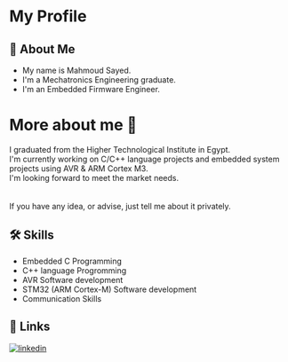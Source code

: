 
# My Profile



## 🚀 About Me
- My name is Mahmoud Sayed.
- I'm a Mechatronics Engineering graduate.
- I'm an Embedded Firmware Engineer.


# More about me 👋
I graduated from the Higher Technological Institute in Egypt.\
I'm currently working on C/C++ language projects and embedded system projects using AVR & ARM Cortex M3.\
I'm looking forward to meet the market needs.\
\
\
If you have any idea, or advise, just tell me about it privately.


## 🛠 Skills
- Embedded C Programming
- C++ language Progromming
- AVR Software development
- STM32 (ARM Cortex-M) Software development
- Communication Skills


## 🔗 Links
[![linkedin](https://img.shields.io/badge/linkedin-0A66C2?style=for-the-badge&logo=linkedin&logoColor=white)](https://www.linkedin.com/in/mahmoud-sayed-46a25021a/)


